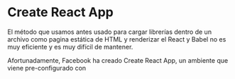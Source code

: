 # Create React App

El método que usamos antes usado para cargar librerías dentro de un archivo como pagina estática de HTML y renderizar el React y Babel no es muy eficiente y es muy difícil de mantener.

Afortunadamente, Facebook ha creado Create React App, un ambiente que viene pre-configurado con 


